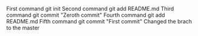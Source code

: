 First command git init
Second command git add README.md
Third command git commit "Zeroth commit"
Fourth command git add README.md
Fifth command git commit "First commit"
Changed the brach to the master
